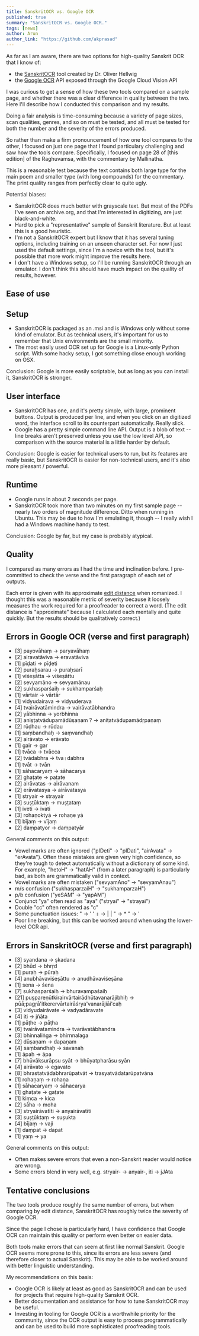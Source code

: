 ```yaml
---
title: SanskritOCR vs. Google OCR
published: true
summary: "SanskritOCR vs. Google OCR."
tags: [news]
author: Arun
author_link: "https://github.com/akprasad"
---
```


As far as I am aware, there are two options for high-quality Sanskrit OCR that
I know of:

- the [SanskritOCR][socr] tool created by Dr. Oliver Hellwig
- the [Google OCR][gocr] API exposed through the Google Cloud Vision API

I was curious to get a sense of how these two tools compared on a sample page,
and whether there was a clear difference in quality between the two. Here I'll
describe how I conducted this comparison and my results.

Doing a fair analysis is time-consuming because a variety of page sizes,
scan qualities, genres, and so on must be tested, and all must be tested for
both the number and the severity of the errors produced.

So rather than make a firm pronouncement of how one tool compares to the other,
I focused on just one page that I found particulary challenging and saw how
the tools compare. Specifically, I focused on page 28 of [this edition]
of the Raghuvamsa, with the commentary by Mallinatha.

This is a reasonable test because the text contains both large type for the
main poem and smaller type (with long compounds) for the commentary. The
print quality ranges from perfectly clear to quite ugly.

Potential biases:
- SanskritOCR does much better with grayscale text. But most of the PDFs I've
  seen on archive.org, and that I'm interested in digitizing, are just
  black-and-white.
- Hard to pick a "representative" sample of Sanskrit literature. But at least
  this is a good heuristic.
- I'm not a SanskritOCR expert but I know that it has several tuning options,
  including training on an unseen character set. For now I just used the default
  settings, since I'm a novice with the tool, but it's possible that more work
  might improve the results here.
- I don't have a Windows setup, so I'll be running SanskritOCR through an
  emulator. I don't think this should have much impact on the quality of
  results, however.

[socr]: http://www.indsenz.com/int/index.php?content=software_ind_ocr_sanskrit
[gocr]: https://cloud.google.com/vision/docs/ocr
[ragh]: https://archive.org/stream/RaghuvamsaKalidasaSanjiviniMallinathaCriticalEdition1885


Ease of use
-----------

## Setup

- SanskritOCR is packaged as an .msi and is Windows only without some kind of
  emulator. But as technical users, it's important for us to remember that Unix
  environments are the small minority.
- The most easily used OCR set up for Google is a Linux-only Python script.
  With some hacky setup, I got something close enough working on OSX.

Conclusion: Google is more easily scriptable, but as long as you can install
it, SanskritOCR is stronger.

## User interface

- SanskritOCR has one, and it's pretty simple, with large, prominent buttons.
  Output is produced per line, and when you click on an digitized word, the
  interface scroll to its counterpart automatically. Really slick.
- Google has a pretty simple command line API. Output is a blob of text -- line
  breaks aren't preserved unless you use the low level API, so comparison with
  the source material is a little harder by default.

Conclusion: Google is easier for technical users to run, but its features are
really basic, but SanskritOCR is easier for non-technical users, and it's also
more pleasant / powerful.

## Runtime

- Google runs in about 2 seconds per page.
- SanskritOCR took more than two minutes on my first sample page -- nearly two
  orders of magnitude difference. Ditto when running in Ubuntu. This may be due
  to how I'm emulating it, though -- I really wish I had a Windows machine handy
  to test.

Conclusion: Google by far, but my case is probably atypical.


Quality
-------

I compared as many errors as I had the time and inclination before. I
pre-committed to check the verse and the first paragraph of each set of outputs.

Each error is given with its approximate [edit distance][edit] when romanized. I
thought this was a reasonable metric of severity because it loosely measures
the work required for a proofreader to correct a word. (The edit distance is
"approximate" because I calculated each mentally and quite quickly. But the
results should be qualitatively correct.)

[edit]: https://en.wikipedia.org/wiki/Edit_distance

## Errors in Google OCR (verse and first paragraph)

- [3] payovāhaṃ -> paryavāhaṃ
- [2] airavatāviva -> eravatāviva
- [1] pīḍati -> pīḍeti
- [2] puraḥsarau -> puraḥsarī
- [1] viśeṣātta -> viśeṣāttu
- [2] sevyamāno -> sevyamānau
- [2] sukhasparśaiḥ -> sukhamparśaḥ
- [1] vārtair -> vārtār
- [1] vidyudairava -> vidyuderava
- [4] tvairāvatāmindra -> vairāvatābhandra
- [2] yābhinna → yorbhinna
- [3] aniṣṭatvādupamādūṣaṇam ? → aniṭatvādupamādṛpaṇaṃ
- [2] rūḍhau → rūdau
- [1] saṃbandhaḥ → saṃvandhaḥ
- [2] airāvato → erāvato
- [1] gair → gar
- [1] tvāca → tvācca
- [2] tvādabhra → tva।dabhra
- [1] tvāt → tvān
- [1] sāhacaryaṃ → sāhacarya
- [2] ghaṭate → paṭate
- [2] airāvatas → airāvanam
- [2] erāvatasya → airāvatasya
- [1] stryair → strayair
- [3] suṣṭūktaṃ → muṣṭataṃ
- [1] iveti → ivati
- [3] rohaṇoktyā → rohaṇe yā
- [1] bījaṃ → vījaṃ
- [2] daṃpatyor → daṃpatyār

General comments on this output:
- Vowel marks are often ignored ("pIDeti" -> "pIDati", "airAvata" ->
  "erAvata"). Often these mistakes are given very high confidence, so they're
  tough to detect automatically without a dictionary of some kind. For example,
  "hetoH" -> "hatAH" (from a later paragraph) is particularly bad, as both are
  grammatically valid in context.
- Vowel marks are often mistaken ("sevyamAno" -> "sevyamAnau")
- m/s confusion ("sukhasparzaiH" -> "sukhamparzaH")
- p/b confusion ("yeSAM" -> "yapAM")
- Conjunct "ya" often read as "aya" ("stryai" -> "strayai")
- Double "cc" often rendered as "c"
- Some punctuation issues:         " -> ' '      ॥ -> | |      " -> *     " -> '
- Poor line breaking, but this can be worked around when using the lower-level OCR api.


## Errors in SanskritOCR (verse and first paragraph)

- [3] syandana -> ṣkadana
- [2] bhūd -> bhrṛd
- [1] puraḥ -> pūraḥ
- [4] anubhāvaviśeṣāttu -> anudhāvaviśeṣāna
- [1] sena -> śena
- [7] sukhasparśaiḥ -> bhuravampaśaiḥ
- [21] puṣpareṇūtkirairvārtairādhūtavanarājibhiḥ → pūā;pagṛā'itkerervārtairāśrya'vanarājiāi'caḥ
- [3] vidyudairāvate → vadyadāravate
- [4] iti → jñāta
- [1] pāṭhe → pāṭha
- [6] tvairāvatamindra → tvarāvatābhandra
- [3] bhinnaliṅga → bhirnnalaga
- [2] dūṣaṇam → dapaṇam
- [4] saṃbandhaḥ → savanaḥ
- [1] āpaḥ → āpa
- [7] bhūvāksurāpsu syāt → bhūyatpharāsu syān
- [4] airāvato → egavato
- [8] bhrastatvādabhrarūpatvāt → trasyatvādatarūpatvāna
- [1] rohaṇaṃ → rohaṇa
- [1] sāhacaryaṃ → sāhacarya
- [1] ghaṭate → gaṭate
- [1] kiṃca → kica
- [2] sāha → moha
- [3] stryairāvatīti → anyairāvatīti
- [3] suṣṭūktaṃ → suṣukta
- [4] bījaṃ → vaji
- [1] daṃpat → dapat
- [1] yaṃ → ya

General comments on this output:
- Often makes severe errors that even a non-Sanskrit reader would notice are wrong.
- Some errors blend in very well, e.g. stryair- → anyair-, iti → jJAta


Tentative conclusions
---------------------

The two tools produce roughly the same number of errors, but when comparing by
edit distance, SanskritOCR has roughly twice the severity of Google OCR.

Since the page I chose is particularly hard, I have confidence that Google OCR
can maintain this quality or perform even better on easier data.

Both tools make errors that can seem at first like normal Sanskrit. Google OCR
seems more prone to this, since its errors are less severe (and therefore
closer to actual Sanskrit). This may be able to be worked around with better
linguistic understanding.

My recommendations on this basis:
- Google OCR is likely at least as good as SanskritOCR and can be used for
  projects that require high-quality Sanskrit OCR.
- Better documentation and assistance for how to tune SanskritOCR may be
  useful.
- Investing in tooling for Google OCR is a worthwhile priority for the
  community, since the OCR output is easy to process programmatically and can
  be used to build more sophisticated proofreading tools.